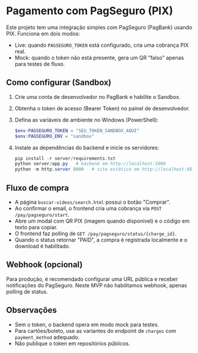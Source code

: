 # Pagamento com PagSeguro (PIX)

Este projeto tem uma integração simples com PagSeguro (PagBank) usando PIX.
Funciona em dois modos:

- Live: quando `PAGSEGURO_TOKEN` está configurado, cria uma cobrança PIX real.
- Mock: quando o token não está presente, gera um QR "falso" apenas para testes de fluxo.

## Como configurar (Sandbox)

1. Crie uma conta de desenvolvedor no PagBank e habilite o Sandbox.
2. Obtenha o token de acesso (Bearer Token) no painel de desenvolvedor.
3. Defina as variáveis de ambiente no Windows (PowerShell):

   ```powershell
   $env:PAGSEGURO_TOKEN = "SEU_TOKEN_SANDBOX_AQUI"
   $env:PAGSEGURO_ENV = "sandbox"
   ```

4. Instale as dependências do backend e inicie os servidores:

   ```powershell
   pip install -r server/requirements.txt
   python server/app.py   # backend em http://localhost:5000
   python -m http.server 8000   # site estático em http://localhost:8000
   ```

## Fluxo de compra

- A página `buscar-videos/search.html` possui o botão "Comprar".
- Ao confirmar o email, o frontend cria uma cobrança via `POST /pay/pagseguro/start`.
- Abre um modal com QR PIX (imagem quando disponível) e o código em texto para copiar.
- O frontend faz polling de `GET /pay/pagseguro/status/{charge_id}`.
- Quando o status retornar "PAID", a compra é registrada localmente e o download é habilitado.

## Webhook (opcional)

Para produção, é recomendado configurar uma URL pública e receber notificações do PagSeguro.
Neste MVP não habilitamos webhook, apenas polling de status.

## Observações

- Sem o token, o backend opera em modo mock para testes.
- Para cartões/boleto, use as variantes do endpoint de `charges` com `payment_method` adequado.
- Não publique o token em repositórios públicos.
